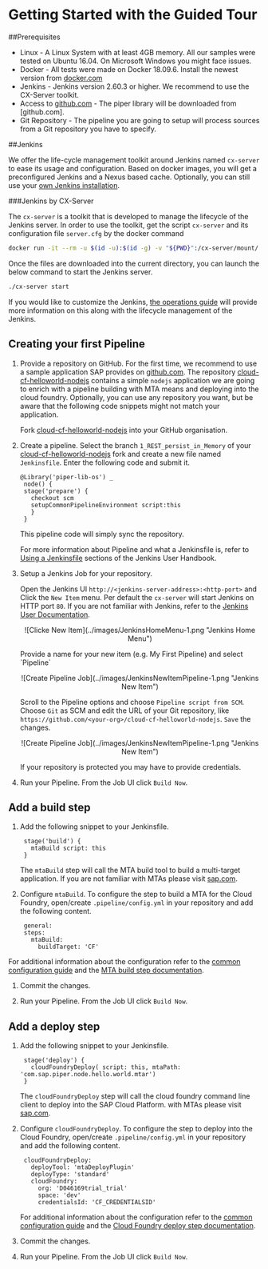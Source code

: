 # Getting Started with the Guided Tour

##Prerequisites

* Linux - A Linux System with at least 4GB memory. All our samples were tested on Ubuntu 16.04. On Microsoft Windows you might face issues.
* Docker - All tests were made on Docker 18.09.6. Install the newest version from [docker.com](https://docs.docker.com/install/)
* Jenkins - Jenkins version 2.60.3 or higher. We recommend to use the CX-Server toolkit.  
* Access to [github.com][github] - The piper library will be downloaded from [github.com].
* Git Repository - The pipeline you are going to setup will process sources from a Git repository you have to specify. 

##Jenkins

We offer the life-cycle management toolkit around Jenkins named `cx-server` to ease its usage and configuration. Based on docker images, you will get a preconfigured Jenkins and a Nexus based cache. 
Optionally, you can still use your [own Jenkins installation][guidedtour-my-own-jenkins].

###Jenkins by CX-Server

The `cx-server` is a toolkit that is developed to manage the lifecycle of the Jenkins server.
In order to use the toolkit, get the script `cx-server` and its configuration file `server.cfg` by the docker command

```sh
docker run -it --rm -u $(id -u):$(id -g) -v "${PWD}":/cx-server/mount/ ppiper/cx-server-companion:latest init-cx-server
```

Once the files are downloaded into the current directory, you can launch the below command to start the Jenkins server.

```sh
./cx-server start
```

If you would like to customize the Jenkins, [the operations guide](https://github.com/SAP/devops-docker-images/blob/master/docs/operations/cx-server-operations-guide.md) will provide more information on this along with the lifecycle management of the Jenkins. 


## Creating your first Pipeline

1. Provide a repository on GitHub. For the first time, we recommend to use a sample application SAP provides on [github.com][github]. The repository [cloud-cf-helloworld-nodejs][cloud-cf-helloworld-nodejs] contains a simple `nodejs` application we are going to enrich with a pipeline building with MTA means and deploying into the cloud foundry. Optionally, you can use any repository you want, but be aware that the following code snippets might not match your application.
   
   Fork [cloud-cf-helloworld-nodejs][cloud-cf-helloworld-nodejs] into your GitHub organisation. 
   
   
1. Create a pipeline. Select the branch `1_REST_persist_in_Memory` of your [cloud-cf-helloworld-nodejs] fork and create a new file named `Jenkinsfile`. Enter the following code and submit it.
   
   ```
   @Library('piper-lib-os') _
    node() {
    stage('prepare') {
      checkout scm
      setupCommonPipelineEnvironment script:this
      }
    }
   ```
   This pipeline code will simply sync the repository. 
   
   For more information about Pipeline and what a Jenkinsfile is, refer to [Using a Jenkinsfile][jenkins-io-jenkinsfile] sections of the Jenkins User Handbook.
   
   
1. Setup a Jenkins Job for your repository. 
   
   Open the Jenkins UI `http://<jenkins-server-address>:<http-port>` and Click the `New Item` menu. Per default the `cx-server` will start Jenkins on HTTP port `80`. If you are not familiar with Jenkins, refer to the [Jenkins User Documentation][jenkins-io-documentation].

   <p align="center">
   ![Clicke New Item](../images/JenkinsHomeMenu-1.png "Jenkins Home Menu")
   </p>  
   Provide a name for your new item (e.g. My First Pipeline) and select `Pipeline`

   <p align="center">
   ![Create Pipeline Job](../images/JenkinsNewItemPipeline-1.png "Jenkins New Item")
   </p>  

   Scroll to the Pipeline options and choose `Pipeline script from SCM`. Choose `Git` as SCM and edit the URL of your Git repository, like `https://github.com/<your-org>/cloud-cf-helloworld-nodejs`. `Save` the changes. 

   <p align="center">
   ![Create Pipeline Job](../images/JenkinsNewItemPipeline-1.png "Jenkins New Item")
   </p>  
   
   If your repository is protected you may have to provide credentials.

1. Run your Pipeline. From the Job UI click `Build Now`.

## Add a build step

1. Add the following snippet to your Jenkinsfile. 

   ```
    stage('build') {
      mtaBuild script: this
    }
   ```

   The `mtaBuild`  step will call the MTA build tool to build a multi-target application. If you are not familiar with MTAs please visit [sap.com][sap]. 

1. Configure `mtaBuild`. To configure the step to build a MTA for the Cloud Foundry, open/create `.pipeline/config.yml` in your repository and add the following content. 

   ```
    general:
    steps:
      mtaBuild:
        buildTarget: 'CF'
   ```

For additional information about the configuration refer to the [common configuration guide][resources-configuration] and the [MTA build step documentation][resources-step-mtabuild].

1. Commit the changes.

1. Run your Pipeline. From the Job UI click `Build Now`.

## Add a deploy step

1. Add the following snippet to your Jenkinsfile. 

   ```
    stage('deploy') {
      cloudFoundryDeploy( script: this, mtaPath: 'com.sap.piper.node.hello.world.mtar')
    }
   ```

   The `cloudFoundryDeploy`  step will call the cloud foundry command line client to deploy into the SAP Cloud Platform. with MTAs please visit [sap.com][sap]. 

1. Configure `cloudFoundryDeploy`. To configure the step to deploy into the Cloud Foundry, open/create `.pipeline/config.yml` in your repository and add the following content. 

   ```
    cloudFoundryDeploy:
      deployTool: 'mtaDeployPlugin'
      deployType: 'standard'
      cloudFoundry:
        org: 'D046169trial_trial'
        space: 'dev'
        credentialsId: 'CF_CREDENTIALSID'
   ```

   For additional information about the configuration refer to the [common configuration guide][resources-configuration] and the [Cloud Foundry deploy step documentation][resources-step-cloudFoundryDeploy].

1. Commit the changes.

1. Run your Pipeline. From the Job UI click `Build Now`.


[guidedtour-my-own-jenkins]:         myownjenkins.md
[resources-configuration]:           configuration.md
[resources-step-mtabuild]:           steps/mtaBuild.md
[resources-step-cloudFoundryDeploy]: steps/cloudFoundryDeploy.md
[devops-docker-images]:              https://github.com/SAP/devops-docker-images
[devops-docker-images-issues]:       https://github.com/SAP/devops-docker-images/issues
[cloud-cf-helloworld-nodejs]:  [https://github.com/SAP/cloud-cf-helloworld-nodejs]
[license]:                     LICENSE
[contribution]:                CONTRIBUTING.md
[sap]:                         https://www.sap.com
[github]:                      https://github.com
[jenkins-io-documentation]:    https://jenkins.io/doc/
[jenkins-io-jenkinsfile]:      https://jenkins.io/doc/book/pipeline/jenkinsfile

